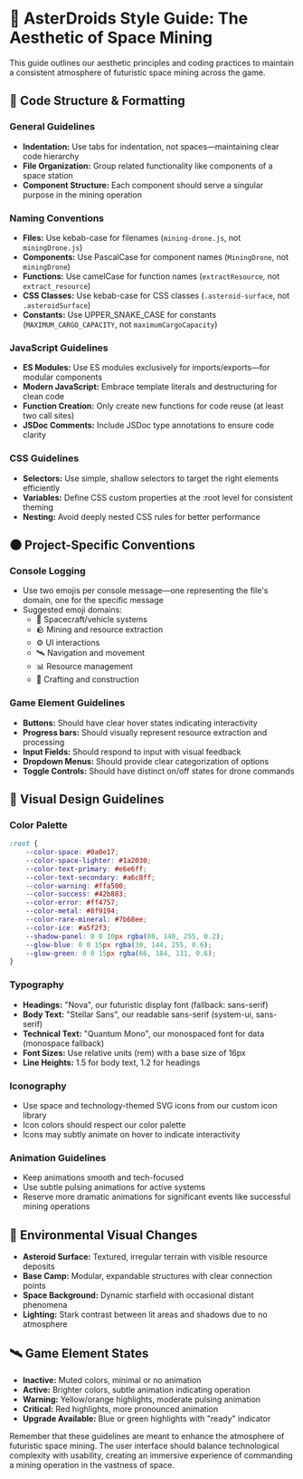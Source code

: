 # 🚀 AsterDroids Style Guide: The Aesthetic of Space Mining

This guide outlines our aesthetic principles and coding practices to maintain a consistent atmosphere of futuristic space mining across the game.

## 📝 Code Structure & Formatting

### General Guidelines

-   **Indentation:** Use tabs for indentation, not spaces—maintaining clear code hierarchy
-   **File Organization:** Group related functionality like components of a space station
-   **Component Structure:** Each component should serve a singular purpose in the mining operation

### Naming Conventions

-   **Files:** Use kebab-case for filenames (`mining-drone.js`, not `miningDrone.js`)
-   **Components:** Use PascalCase for component names (`MiningDrone`, not `miningDrone`)
-   **Functions:** Use camelCase for function names (`extractResource`, not `extract_resource`)
-   **CSS Classes:** Use kebab-case for CSS classes (`.asteroid-surface`, not `.asteroidSurface`)
-   **Constants:** Use UPPER_SNAKE_CASE for constants (`MAXIMUM_CARGO_CAPACITY`, not `maximumCargoCapacity`)

### JavaScript Guidelines

-   **ES Modules:** Use ES modules exclusively for imports/exports—for modular components
-   **Modern JavaScript:** Embrace template literals and destructuring for clean code
-   **Function Creation:** Only create new functions for code reuse (at least two call sites)
-   **JSDoc Comments:** Include JSDoc type annotations to ensure code clarity

### CSS Guidelines

-   **Selectors:** Use simple, shallow selectors to target the right elements efficiently
-   **Variables:** Define CSS custom properties at the :root level for consistent theming
-   **Nesting:** Avoid deeply nested CSS rules for better performance

## 🌑 Project-Specific Conventions

### Console Logging

-   Use two emojis per console message—one representing the file's domain, one for the specific message
-   Suggested emoji domains:
    -   🚀 Spacecraft/vehicle systems
    -   🪨 Mining and resource extraction
    -   ⚙️ UI interactions
    -   🛰️ Navigation and movement
    -   📊 Resource management
    -   🔧 Crafting and construction

### Game Element Guidelines

-   **Buttons:** Should have clear hover states indicating interactivity
-   **Progress bars:** Should visually represent resource extraction and processing
-   **Input Fields:** Should respond to input with visual feedback
-   **Dropdown Menus:** Should provide clear categorization of options
-   **Toggle Controls:** Should have distinct on/off states for drone commands

## 🎨 Visual Design Guidelines

### Color Palette

```css
:root {
	--color-space: #0a0e17;
	--color-space-lighter: #1a2030;
	--color-text-primary: #e6e6ff;
	--color-text-secondary: #a6c8ff;
	--color-warning: #ffa500;
	--color-success: #42b883;
	--color-error: #ff4757;
	--color-metal: #8f9194;
	--color-rare-mineral: #7b68ee;
	--color-ice: #a5f2f3;
	--shadow-panel: 0 0 10px rgba(80, 140, 255, 0.2);
	--glow-blue: 0 0 15px rgba(30, 144, 255, 0.6);
	--glow-green: 0 0 15px rgba(66, 184, 131, 0.6);
}
```

### Typography

-   **Headings:** "Nova", our futuristic display font (fallback: sans-serif)
-   **Body Text:** "Stellar Sans", our readable sans-serif (system-ui, sans-serif)
-   **Technical Text:** "Quantum Mono", our monospaced font for data (monospace fallback)
-   **Font Sizes:** Use relative units (rem) with a base size of 16px
-   **Line Heights:** 1.5 for body text, 1.2 for headings

### Iconography

-   Use space and technology-themed SVG icons from our custom icon library
-   Icon colors should respect our color palette
-   Icons may subtly animate on hover to indicate interactivity

### Animation Guidelines

-   Keep animations smooth and tech-focused
-   Use subtle pulsing animations for active systems
-   Reserve more dramatic animations for significant events like successful mining operations

## 🌠 Environmental Visual Changes

-   **Asteroid Surface:** Textured, irregular terrain with visible resource deposits
-   **Base Camp:** Modular, expandable structures with clear connection points
-   **Space Background:** Dynamic starfield with occasional distant phenomena
-   **Lighting:** Stark contrast between lit areas and shadows due to no atmosphere

## 🛰️ Game Element States

-   **Inactive:** Muted colors, minimal or no animation
-   **Active:** Brighter colors, subtle animation indicating operation
-   **Warning:** Yellow/orange highlights, moderate pulsing animation
-   **Critical:** Red highlights, more pronounced animation
-   **Upgrade Available:** Blue or green highlights with "ready" indicator

Remember that these guidelines are meant to enhance the atmosphere of futuristic space mining. The user interface should balance technological complexity with usability, creating an immersive experience of commanding a mining operation in the vastness of space.
